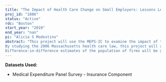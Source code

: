 ```yaml
---
title: "The Impact of Health Care Change on Small Employers: Lessons Learned from Massachusetts"
proj_id: "1886"
status: "Active"
rdc: "Boston"
start_year: "2019"
end_year: "nan"
pi: "Alicia S Modestino"
abstract: "This project will use the MEPS-IC to examine the impact of the 2006 Massachusetts health care law on employers, particularly small employers. The project will explore to what degree the new law increased employer sponsored coverage over what would have occurred in the absence of change, and the change in employer sponsored coverage due to a greater percentage of firms offering coverage, a greater share of employees signing up for coverage, or some combination of the two. The degree to which increases in premiums after change arise from provisions in the law versus the general trend in health care inflation observed across the nation will be performed, and if small employers experienced differences from larger employers. Analysis will uncover if small employers pass on the increase in premiums to their employees or the public sector, if firms increase employee contributions, if employees pay more in terms of cost-sharing (e.g. deductibles, copayments), and if a greater share of employees sign up for public health insurance coverage. 
By studying the 2006 Massachusetts health care law, this project will ascertain whether the MEPS-IC sampling frame is sufficient to evaluate whether the differential impacts of health care changes across states and firms of varying sizes are statistically significant. This question is important to MEPS-IC program planning because many of the recent changes in health insurance options are determined at the state level, information the MEPS-IC is designed to capture. This research will assess whether the MEPS-IC sampling frame is sufficiently robust for conducting analyses at a more granular state/firm size category than what is currently available in the summary tables. The researchers will accomplish this by analyzing changes in coverage and costs at the state level for firms of varying sizes, and benchmarking their results against a state-level survey of Massachusetts employers conducted in 2007 and 2008 by the Robert Wood Johnson Foundation/National Opinion Research Center (RWJF/NORC). 
Difference-in-difference estimates of the population of firms will be generated of the impact of the 2006 Massachusetts health care law, comparing trends before and after changes in coverage, employer premiums, employee contributions and cost-sharing for employers of various sizes for Massachusetts versus the United States and New England states."
---
```


**Datasets Used:**

  - Medical Expenditure Panel Survey - Insurance Component 

